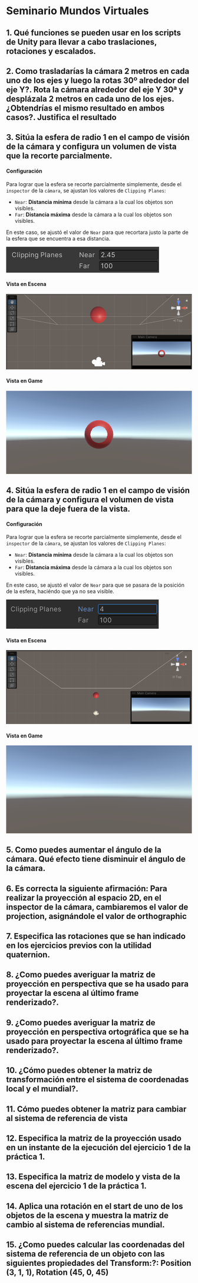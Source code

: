 # Seminario Mundos Virtuales
## 1. Qué funciones se pueden usar en los scripts de Unity para llevar a cabo traslaciones, rotaciones y escalados.



## 2. Como trasladarías la cámara 2 metros en cada uno de los ejes y luego la rotas 30º alrededor del eje Y?. Rota la cámara alrededor del eje Y 30ª y desplázala 2 metros en cada uno de los ejes. ¿Obtendrías el mismo resultado en ambos casos?. Justifica el resultado



## 3. Sitúa la esfera de radio 1 en el campo de visión de la cámara y configura un volumen de vista que la recorte parcialmente.

#### Configuración
Para lograr que la esfera se recorte parcialmente simplemente, desde el `inspector` de la `cámara`, se ajustan los valores de `Clipping Planes`:
* `Near`: **Distancia mínima** desde la cámara a la cual los objetos son visibles.
* `Far`: **Distancia máxima** desde la cámara a la cual los objetos son visibles.

En este caso, se ajustó el valor de `Near` para que recortara justo la parte de la esfera que se encuentra a esa distancia.

![clipping_planes](docs/clipping_planes_3.png)

#### Vista en Escena
![scene](docs/scene_3.png)

#### Vista en Game
![esfera](docs/esfera_3.png)

## 4. Sitúa la esfera de radio 1 en el campo de visión de la cámara y configura el volumen de vista para que la deje fuera de la vista.

#### Configuración
Para lograr que la esfera se recorte parcialmente simplemente, desde el `inspector` de la `cámara`, se ajustan los valores de `Clipping Planes`:
* `Near`: **Distancia mínima** desde la cámara a la cual los objetos son visibles.
* `Far`: **Distancia máxima** desde la cámara a la cual los objetos son visibles.

En este caso, se ajustó el valor de `Near` para que se pasara de la posición de la esfera, haciéndo que ya no sea visible.

![clipping_planes](docs/clipping_planes_4.png)

#### Vista en Escena
![scene](docs/scene_4.png)

#### Vista en Game
![esfera](docs/esfera_4.png)

## 5. Como puedes aumentar el ángulo de la cámara. Qué efecto tiene disminuir el ángulo de la cámara.



## 6. Es correcta la siguiente afirmación: Para realizar la proyección al espacio 2D, en el inspector de la cámara, cambiaremos el valor de projection, asignándole el valor de orthographic



## 7. Especifica las rotaciones que se han indicado en los ejercicios previos con la utilidad quaternion.



## 8. ¿Como puedes averiguar la matriz de proyección en perspectiva que se ha usado para proyectar la escena al último frame renderizado?.



## 9. ¿Como puedes averiguar la matriz de proyección en perspectiva ortográfica que se ha usado para proyectar la escena al último frame renderizado?.



## 10. ¿Cómo puedes obtener la matriz de transformación entre el sistema de coordenadas local y el mundial?.



## 11. Cómo puedes obtener la matriz para cambiar al sistema de referencia de vista



## 12. Especifica la matriz de la proyección usado en un instante de la ejecución del ejercicio 1 de la práctica 1.



## 13. Especifica la matriz de modelo y vista de la escena del ejercicio 1 de la práctica 1.



## 14. Aplica una rotación en el start de uno de los objetos de la escena y muestra la matriz de cambio al sistema de referencias mundial.



## 15. ¿Como puedes calcular las coordenadas del sistema de referencia de un objeto con las siguientes propiedades del Transform:?: Position (3, 1, 1), Rotation (45, 0, 45)
